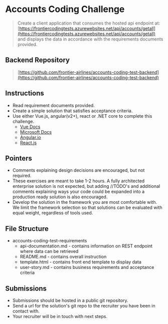 # Accounts Coding Challenge

> Create a client application that consumes the hosted api endpoint at: [https://frontiercodingtests.azurewebsites.net/api/accounts/getall](https://frontiercodingtests.azurewebsites.net/api/accounts/getall) and displays the data in accordance with the requirements documents provided.

## Backend Repository

> [https://github.com/frontier-airlines/accounts-coding-test-backend](https://github.com/frontier-airlines/accounts-coding-test-backend)

## Instructions

- Read requirement documents provided.
- Create a simple solution that satisfies acceptance criteria.
- Use either Vue.js, angular(v2+), react or .NET core to complete this challenge.
  - [Vue Docs](https://vuejs.org/)
  - [Microsoft Docs](https://docs.microsoft.com/en-us/aspnet/core)
  - [Angular.io](https://angular.io/docs)
  - [React.js](https://reactjs.org/docs/getting-started.html)

## Pointers

- Comments explaining design decisions are encouraged, but not required.
- These exercises are meant to take 1-2 hours. A fully architected enterprise solution is not expected, but adding //TODO's and additional comments explaining ways your code could be expanded into a production ready solution is also encouraged.
- Develop the solution in the framework you are most comfortable with. We limit the framework selection so that solutions can be evaluated with equal weight, regardless of tools used.  

## File Structure

- accounts-coding-test-requirements
  - api-documentation.md - contains information on REST endpoint where data can be retrieved
  - README.md - contains overall instruction
  - template.html - contains front end template to display data
  - user-story.md - contains business requirements and acceptance criteria

## Submissions

- Submissions should be hosted in a public git repository.
- Send a url for the solution's git repo to the recruiter you have been in contact with.
- Your recruiter will be in touch with next steps.
